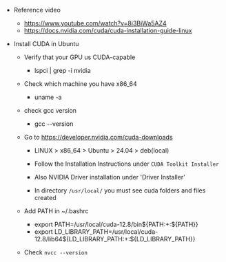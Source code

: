 * Reference video
  * https://www.youtube.com/watch?v=8i3BiWa5AZ4
  * https://docs.nvidia.com/cuda/cuda-installation-guide-linux  

* Install CUDA in Ubuntu
  * Verify that your GPU us CUDA-capable
    * lspci | grep -i nvidia
  * Check which machine you have x86_64
    * uname -a
  * check gcc version
    * gcc --version

  * Go to https://developer.nvidia.com/cuda-downloads
    * LINUX > x86_64 > Ubuntu > 24.04 > deb(local)

    * Follow the Installation Instructions under `CUDA Toolkit Installer`
    * Also NVIDIA Driver installation under 'Driver Installer'

    * In directory `/usr/local/` you must see cuda folders and files created

  * Add PATH in ~/.bashrc
    * export PATH=/usr/local/cuda-12.8/bin${PATH:+:${PATH}}
    * export LD_LIBRARY_PATH=/usr/local/cuda-12.8/lib64${LD_LIBRARY_PATH:+:${LD_LIBRARY_PATH}} 

  * Check `nvcc --version` 
